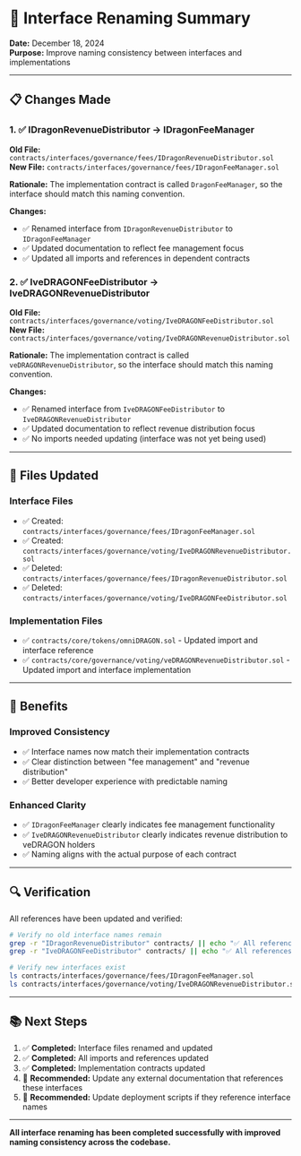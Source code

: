 # 🔄 Interface Renaming Summary

**Date:** December 18, 2024  
**Purpose:** Improve naming consistency between interfaces and implementations  

---

## 📋 Changes Made

### 1. ✅ **IDragonRevenueDistributor → IDragonFeeManager**

**Old File:** `contracts/interfaces/governance/fees/IDragonRevenueDistributor.sol`  
**New File:** `contracts/interfaces/governance/fees/IDragonFeeManager.sol`

**Rationale:** The implementation contract is called `DragonFeeManager`, so the interface should match this naming convention.

**Changes:**
- ✅ Renamed interface from `IDragonRevenueDistributor` to `IDragonFeeManager`
- ✅ Updated documentation to reflect fee management focus
- ✅ Updated all imports and references in dependent contracts

### 2. ✅ **IveDRAGONFeeDistributor → IveDRAGONRevenueDistributor**

**Old File:** `contracts/interfaces/governance/voting/IveDRAGONFeeDistributor.sol`  
**New File:** `contracts/interfaces/governance/voting/IveDRAGONRevenueDistributor.sol`

**Rationale:** The implementation contract is called `veDRAGONRevenueDistributor`, so the interface should match this naming convention.

**Changes:**
- ✅ Renamed interface from `IveDRAGONFeeDistributor` to `IveDRAGONRevenueDistributor`
- ✅ Updated documentation to reflect revenue distribution focus
- ✅ No imports needed updating (interface was not yet being used)

---

## 🔧 Files Updated

### Interface Files
- ✅ Created: `contracts/interfaces/governance/fees/IDragonFeeManager.sol`
- ✅ Created: `contracts/interfaces/governance/voting/IveDRAGONRevenueDistributor.sol`
- ✅ Deleted: `contracts/interfaces/governance/fees/IDragonRevenueDistributor.sol`
- ✅ Deleted: `contracts/interfaces/governance/voting/IveDRAGONFeeDistributor.sol`

### Implementation Files
- ✅ `contracts/core/tokens/omniDRAGON.sol` - Updated import and interface reference
- ✅ `contracts/core/governance/voting/veDRAGONRevenueDistributor.sol` - Updated import and interface implementation

---

## 🎯 Benefits

### Improved Consistency
- ✅ Interface names now match their implementation contracts
- ✅ Clear distinction between "fee management" and "revenue distribution"
- ✅ Better developer experience with predictable naming

### Enhanced Clarity
- ✅ `IDragonFeeManager` clearly indicates fee management functionality
- ✅ `IveDRAGONRevenueDistributor` clearly indicates revenue distribution to veDRAGON holders
- ✅ Naming aligns with the actual purpose of each contract

---

## 🔍 Verification

All references have been updated and verified:

```bash
# Verify no old interface names remain
grep -r "IDragonRevenueDistributor" contracts/ || echo "✅ All references updated"
grep -r "IveDRAGONFeeDistributor" contracts/ || echo "✅ All references updated"

# Verify new interfaces exist
ls contracts/interfaces/governance/fees/IDragonFeeManager.sol
ls contracts/interfaces/governance/voting/IveDRAGONRevenueDistributor.sol
```

---

## 📚 Next Steps

1. ✅ **Completed:** Interface files renamed and updated
2. ✅ **Completed:** All imports and references updated
3. ✅ **Completed:** Implementation contracts updated
4. 🔄 **Recommended:** Update any external documentation that references these interfaces
5. 🔄 **Recommended:** Update deployment scripts if they reference interface names

---

**All interface renaming has been completed successfully with improved naming consistency across the codebase.** 